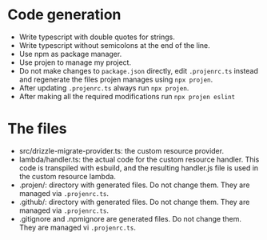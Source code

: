 # Code generation
- Write typescript with double quotes for strings.
- Write typescript without semicolons at the end of the line.
- Use npm as package manager.
- Use projen to manage my project.
- Do not make changes to `package.json` directly, edit `.projenrc.ts` instead and regenerate the files projen manages using `npx projen`.
- After updating `.projenrc.ts` always run `npx projen`.
- After making all the required modifications run `npx projen eslint`

# The files
- src/drizzle-migrate-provider.ts: the custom resource provider.
- lambda/handler.ts: the actual code for the custom resource handler. This code is transpiled with esbuild, and the resulting handler.js file is used in the custom resource lambda.
- .projen/: directory with generated files. Do not change them. They are managed via `.projenrc.ts`.
- .github/: directory with generated files. Do not change them. They are managed via `.projenrc.ts`.
- .gitignore and .npmignore are generated files. Do not change them. They are managed vi `.projenrc.ts`.
